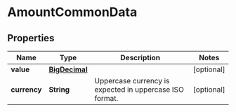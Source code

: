 # AmountCommonData

## Properties
Name | Type | Description | Notes
------------ | ------------- | ------------- | -------------
**value** | [**BigDecimal**](BigDecimal.md) |  |  [optional]
**currency** | **String** | Uppercase currency is expected in uppercase ISO format. |  [optional]
